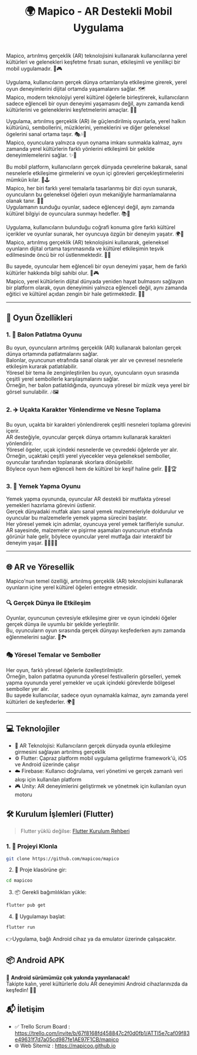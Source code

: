 <h1 align="center">🌍 Mapico - AR Destekli Mobil Uygulama</h1>

<br>


Mapico, artırılmış gerçeklik (AR) teknolojisini kullanarak kullanıcılarına yerel kültürleri ve gelenekleri keşfetme fırsatı sunan, etkileşimli ve yenilikçi bir mobil uygulamadır. 📱🎮

Uygulama, kullanıcıların gerçek dünya ortamlarıyla etkileşime girerek, yerel oyun deneyimlerini dijital ortamda yaşamalarını sağlar. 🗺️  
Mapico, modern teknolojiyi yerel kültürel öğelerle birleştirerek, kullanıcıların sadece eğlenceli bir oyun deneyimi yaşamasını değil, aynı zamanda kendi kültürlerini ve geleneklerini keşfetmelerini amaçlar. 🎯🌐

Uygulama, artırılmış gerçeklik (AR) ile güçlendirilmiş oyunlarla, yerel halkın kültürünü, sembollerini, müziklerini, yemeklerini ve diğer geleneksel ögelerini sanal ortama taşır. 🎭🎶🍲  
Mapico, oyunculara yalnızca oyun oynama imkanı sunmakla kalmaz, aynı zamanda yerel kültürlerin farklı yönlerini etkileşimli bir şekilde deneyimlemelerini sağlar. ✨🎯

Bu mobil platform, kullanıcıların gerçek dünyada çevrelerine bakarak, sanal nesnelerle etkileşime girmelerini ve oyun içi görevleri gerçekleştirmelerini mümkün kılar. 🧩🕹️  
Mapico, her biri farklı yerel temalarla tasarlanmış bir dizi oyun sunarak, oyuncuların bu geleneksel öğeleri oyun mekaniğiyle harmanlamalarına olanak tanır. 🧵💫  
Uygulamanın sunduğu oyunlar, sadece eğlenceyi değil, aynı zamanda kültürel bilgiyi de oyunculara sunmayı hedefler. 📚🎉

Uygulama, kullanıcıların bulunduğu coğrafi konuma göre farklı kültürel içerikler ve oyunlar sunarak, her oyuncuya özgün bir deneyim yaşatır. 🌍📍  
Mapico, artırılmış gerçeklik (AR) teknolojisini kullanarak, geleneksel oyunların dijital ortama taşınmasında ve kültürel etkileşimin teşvik edilmesinde öncü bir rol üstlenmektedir. 🚀🎨

Bu sayede, oyuncular hem eğlenceli bir oyun deneyimi yaşar, hem de farklı kültürler hakkında bilgi sahibi olur. 🧠🎮  
Mapico, yerel kültürlerin dijital dünyada yeniden hayat bulmasını sağlayan bir platform olarak, oyun deneyimini yalnızca eğlenceli değil, aynı zamanda eğitici ve kültürel açıdan zengin bir hale getirmektedir. 🌟📲

---

## 🎯 Oyun Özellikleri

### 1. 🎈 Balon Patlatma Oyunu

Bu oyun, oyuncuların artırılmış gerçeklik (AR) kullanarak balonları gerçek dünya ortamında patlatmalarını sağlar.  
Balonlar, oyuncunun etrafında sanal olarak yer alır ve çevresel nesnelerle etkileşim kurarak patlatılabilir.  
Yöresel bir tema ile zenginleştirilen bu oyun, oyuncuların oyun sırasında çeşitli yerel sembollerle karşılaşmalarını sağlar.  
Örneğin, her balon patlatıldığında, oyuncuya yöresel bir müzik veya yerel bir görsel sunulabilir. 🎶🖼️

### 2. ✈️ Uçakta Karakter Yönlendirme ve Nesne Toplama

Bu oyun, uçakta bir karakteri yönlendirerek çeşitli nesneleri toplama görevini içerir.  
AR desteğiyle, oyuncular gerçek dünya ortamını kullanarak karakteri yönlendirir.  
Yöresel ögeler, uçak içindeki nesnelerde ve çevredeki öğelerde yer alır.  
Örneğin, uçaktaki çeşitli yerel yiyecekler veya geleneksel semboller, oyuncular tarafından toplanarak skorlara dönüşebilir.  
Böylece oyun hem eğlenceli hem de kültürel bir keşif haline gelir. 🍱🧿🏆

### 3. 🍳 Yemek Yapma Oyunu

Yemek yapma oyununda, oyuncular AR destekli bir mutfakta yöresel yemekleri hazırlama görevini üstlenir.  
Gerçek dünyadaki mutfak alanı sanal yemek malzemeleriyle doldurulur ve oyuncular bu malzemelerle yemek yapma sürecini başlatır.  
Her yöresel yemek için adımlar, oyuncuya yerel yemek tarifleriyle sunulur.  
AR sayesinde, malzemeler ve pişirme aşamaları oyuncunun etrafında görünür hale gelir, böylece oyuncular yerel mutfağa dair interaktif bir deneyim yaşar. 🥘👨‍🍳🍴

---

## 🌐 AR ve Yöresellik

Mapico'nun temel özelliği, artırılmış gerçeklik (AR) teknolojisini kullanarak oyunların içine yerel kültürel öğeleri entegre etmesidir.

### 🔍 Gerçek Dünya ile Etkileşim

Oyunlar, oyuncunun çevresiyle etkileşime girer ve oyun içindeki öğeler gerçek dünya ile uyumlu bir şekilde yerleştirilir.  
Bu, oyuncuların oyun sırasında gerçek dünyayı keşfederken aynı zamanda eğlenmelerini sağlar. 🎯🏞️  

### 🎭 Yöresel Temalar ve Semboller

Her oyun, farklı yöresel öğelerle özelleştirilmiştir.  
Örneğin, balon patlatma oyununda yöresel festivallerin görselleri, yemek yapma oyununda yerel yemekler ve uçak içindeki görevlerde bölgesel semboller yer alır.  
Bu sayede kullanıcılar, sadece oyun oynamakla kalmaz, aynı zamanda yerel kültürleri de keşfederler. 🌍🎉

---

## 💻 Teknolojiler

- 🧠 AR Teknolojisi: Kullanıcıların gerçek dünyada oyunla etkileşime girmesini sağlayan artırılmış gerçeklik  
- ⚙️ Flutter: Çapraz platform mobil uygulama geliştirme framework'ü, iOS ve Android üzerinde çalışır  
- ☁️ Firebase: Kullanıcı doğrulama, veri yönetimi ve gerçek zamanlı veri akışı için kullanılan platform  
- 🎮 Unity: AR deneyimlerini geliştirmek ve yönetmek için kullanılan oyun motoru  

## 🛠️ Kurulum İşlemleri (Flutter)

> Flutter yüklü değilse: [Flutter Kurulum Rehberi](https://docs.flutter.dev/get-started/install)

### 1. 🔽 Projeyi Klonla
```bash
git clone https://github.com/mapicoo/mapico
```
2. 📁 Proje klasörüne gir:
```bash
cd mapicoo
```

3. 📦 Gerekli bağımlılıkları yükle:
```bash
flutter pub get
```

4. 🚀 Uygulamayı başlat:
```bash
flutter run
```

👉Uygulama, bağlı Android cihaz ya da emulator üzerinde çalışacaktır.

## 📦 Android APK

📲 **Android sürümümüz çok yakında yayınlanacak!**  
Takipte kalın, yerel kültürlerle dolu AR deneyimini Android cihazlarınızda da keşfedin! 🚀🤳

## 📬 İletişim

- ✅ Trello Scrum Board : https://trello.com/invite/b/67f8168fd458847c2f0d0fb1/ATTI5e7caf09f83e49631f7d7a05cd987fe1AE97F1CB/mapico  
- 🌐 Web Sitemiz : https://mapicoo.github.io

